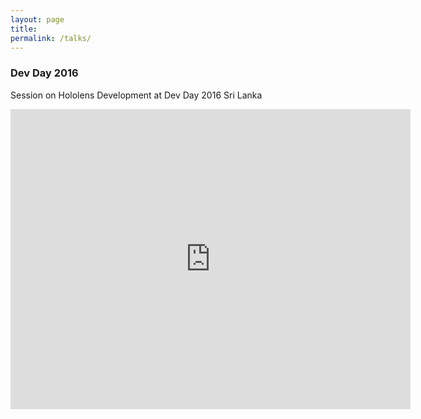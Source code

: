 ```yaml
---
layout: page
title:
permalink: /talks/
---
```


### Dev Day 2016
Session on Hololens Development at Dev Day 2016 Sri Lanka

<iframe width="640px" height="480px" src="https://www.youtube.com/embed/yDm9tryDiIY" title="YouTube video player" frameborder="0" allow="accelerometer; autoplay; clipboard-write; encrypted-media; gyroscope; picture-in-picture" allowfullscreen></iframe>

